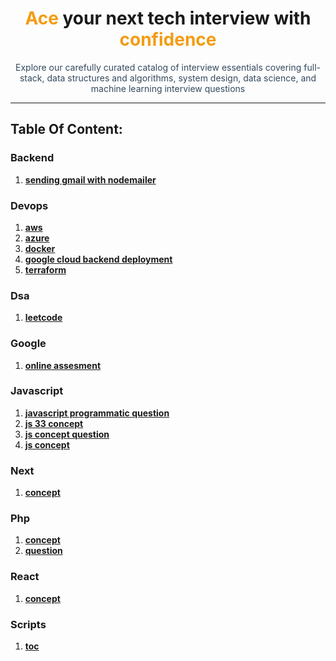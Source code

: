 <div align="center">
    <h1><span style="color:#f39c12;">Ace</span> your next tech interview with <span style="color:#f39c12;">confidence</span></h1>
    <p style="color:#34495e; max-width: 800px;">Explore our carefully curated catalog of interview essentials covering full-stack, data structures and algorithms, system design, data science, and machine learning interview questions</p>
</div>

---

## Table Of Content:
### Backend
1. **[sending gmail with nodemailer](backend/sending_gmail_with_nodemailer)**
  
### Devops
1. **[aws](devops/aws)**
1. **[azure](devops/azure)**
1. **[docker](devops/docker)**
1. **[google cloud backend deployment](devops/google_cloud_backend_deployment)**
1. **[terraform](devops/terraform)**
  
### Dsa
1. **[leetcode](dsa/leetcode)**
  
### Google
1. **[online assesment](google/online_assesment)**
  
### Javascript
1. **[javascript programmatic question](javascript/javascript-programmatic-question)**
1. **[js 33 concept](javascript/js-33-concept)**
1. **[js concept question](javascript/js-concept-question)**
1. **[js concept](javascript/js-concept)**
  
### Next
1. **[concept](next/concept)**
  
### Php
1. **[concept](php/concept)**
1. **[question](php/question)**
  
### React
1. **[concept](react/concept)**
  
### Scripts
1. **[toc](scripts/toc)**
  